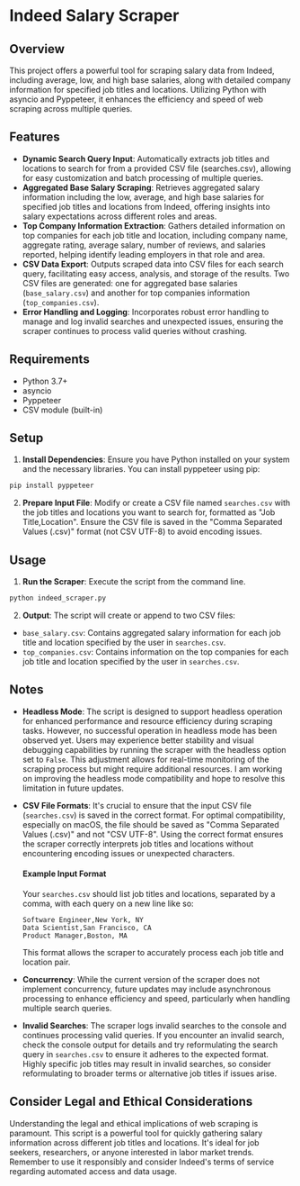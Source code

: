 # Indeed Salary Scraper

## Overview
This project offers a powerful tool for scraping salary data from Indeed, including average, low, and high base salaries, along with detailed company information for specified job titles and locations. Utilizing Python with asyncio and Pyppeteer, it enhances the efficiency and speed of web scraping across multiple queries.

## Features
- **Dynamic Search Query Input**: Automatically extracts job titles and locations to search for from a provided CSV file (searches.csv), allowing for easy customization and batch processing of multiple queries.
- **Aggregated Base Salary Scraping**: Retrieves aggregated salary information including the low, average, and high base salaries for specified job titles and locations from Indeed, offering insights into salary expectations across different roles and areas.
- **Top Company Information Extraction**: Gathers detailed information on top companies for each job title and location, including company name, aggregate rating, average salary, number of reviews, and salaries reported, helping identify leading employers in that role and area.
- **CSV Data Export**: Outputs scraped data into CSV files for each search query, facilitating easy access, analysis, and storage of the results. Two CSV files are generated: one for aggregated base salaries (`base_salary.csv`) and another for top companies information (`top_companies.csv`).
- **Error Handling and Logging**: Incorporates robust error handling to manage and log invalid searches and unexpected issues, ensuring the scraper continues to process valid queries without crashing.

## Requirements
- Python 3.7+
- asyncio
- Pyppeteer
- CSV module (built-in)

## Setup
1. **Install Dependencies**: Ensure you have Python installed on your system and the necessary libraries. You can install pyppeteer using pip:

```bash
pip install pyppeteer
```

2. **Prepare Input File**: Modify or create a CSV file named `searches.csv` with the job titles and locations you want to search for, formatted as "Job Title,Location". Ensure the CSV file is saved in the "Comma Separated Values (.csv)" format (not CSV UTF-8) to avoid encoding issues.

## Usage
1. **Run the Scraper**: Execute the script from the command line.

```bash
python indeed_scraper.py
```

2. **Output**: The script will create or append to two CSV files:
- `base_salary.csv`: Contains aggregated salary information for each job 
title and location specified by the user in `searches.csv`.
- `top_companies.csv`: Contains information on the top companies for each 
job title and location specified by the user in `searches.csv`.

## Notes
- **Headless Mode**: The script is designed to support headless operation for enhanced performance and resource efficiency during scraping tasks. However, no successful operation in headless mode has been observed yet. Users may experience better stability and visual debugging capabilities by running the scraper with the headless option set to `False`. This adjustment allows for real-time monitoring of the scraping process but might require additional resources. I am working on improving the headless mode compatibility and hope to resolve this limitation in future updates.
- **CSV File Formats**: It's crucial to ensure that the input CSV file (`searches.csv`) is saved in the correct format. For optimal compatibility, especially on macOS, the file should be saved as "Comma Separated Values (.csv)" and not "CSV UTF-8". Using the correct format ensures the scraper correctly interprets job titles and locations without encountering encoding issues or unexpected characters.

    #### Example Input Format
    Your `searches.csv` should list job titles and locations, separated by a comma, with each query on a new line like so:
    ```
    Software Engineer,New York, NY
    Data Scientist,San Francisco, CA
    Product Manager,Boston, MA
    ```
    This format allows the scraper to accurately process each job title and location pair.

- **Concurrency**: While the current version of the scraper does not implement concurrency, future updates may include asynchronous processing to enhance efficiency and speed, particularly when handling multiple search queries.
- **Invalid Searches**: The scraper logs invalid searches to the console and continues processing valid queries. If you encounter an invalid search, check the console output for details and try reformulating the search query in `searches.csv` to ensure it adheres to the expected format. Highly specific job titles may result in invalid searches, so consider reformulating to broader terms or alternative job titles if issues arise.

## Consider Legal and Ethical Considerations
Understanding the legal and ethical implications of web scraping is paramount. This script is a powerful tool for quickly gathering salary information across different job titles and locations. It's ideal for job seekers, researchers, or anyone interested in labor market trends. Remember to use it responsibly and consider Indeed's terms of service regarding automated access and data usage.
